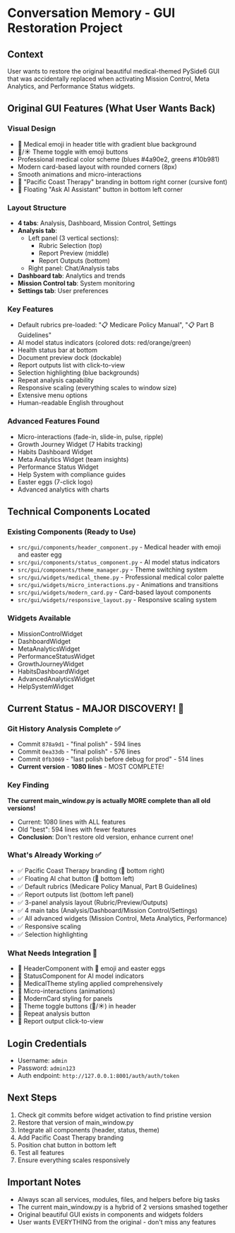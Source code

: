 # Conversation Memory - GUI Restoration Project

## Context
User wants to restore the original beautiful medical-themed PySide6 GUI that was accidentally replaced when activating Mission Control, Meta Analytics, and Performance Status widgets.

## Original GUI Features (What User Wants Back)

### Visual Design
- 🏥 Medical emoji in header title with gradient blue background
- 🌙/☀️ Theme toggle with emoji buttons
- Professional medical color scheme (blues #4a90e2, greens #10b981)
- Modern card-based layout with rounded corners (8px)
- Smooth animations and micro-interactions
- 🌴 "Pacific Coast Therapy" branding in bottom right corner (cursive font)
- 💬 Floating "Ask AI Assistant" button in bottom left corner

### Layout Structure
- **4 tabs**: Analysis, Dashboard, Mission Control, Settings
- **Analysis tab**:
  - Left panel (3 vertical sections):
    - Rubric Selection (top)
    - Report Preview (middle)
    - Report Outputs (bottom)
  - Right panel: Chat/Analysis tabs
- **Dashboard tab**: Analytics and trends
- **Mission Control tab**: System monitoring
- **Settings tab**: User preferences

### Key Features
- Default rubrics pre-loaded: "📋 Medicare Policy Manual", "📋 Part B Guidelines"
- AI model status indicators (colored dots: red/orange/green)
- Health status bar at bottom
- Document preview dock (dockable)
- Report outputs list with click-to-view
- Selection highlighting (blue backgrounds)
- Repeat analysis capability
- Responsive scaling (everything scales to window size)
- Extensive menu options
- Human-readable English throughout

### Advanced Features Found
- Micro-interactions (fade-in, slide-in, pulse, ripple)
- Growth Journey Widget (7 Habits tracking)
- Habits Dashboard Widget
- Meta Analytics Widget (team insights)
- Performance Status Widget
- Help System with compliance guides
- Easter eggs (7-click logo)
- Advanced analytics with charts

## Technical Components Located

### Existing Components (Ready to Use)
- `src/gui/components/header_component.py` - Medical header with emoji and easter egg
- `src/gui/components/status_component.py` - AI model status indicators
- `src/gui/components/theme_manager.py` - Theme switching system
- `src/gui/widgets/medical_theme.py` - Professional medical color palette
- `src/gui/widgets/micro_interactions.py` - Animations and transitions
- `src/gui/widgets/modern_card.py` - Card-based layout components
- `src/gui/widgets/responsive_layout.py` - Responsive scaling system

### Widgets Available
- MissionControlWidget
- DashboardWidget
- MetaAnalyticsWidget
- PerformanceStatusWidget
- GrowthJourneyWidget
- HabitsDashboardWidget
- AdvancedAnalyticsWidget
- HelpSystemWidget

## Current Status - MAJOR DISCOVERY! 🎉

### Git History Analysis Complete ✅
- Commit `878a9d1` - "final polish" - 594 lines
- Commit `0ea33db` - "final polish" - 576 lines  
- Commit `0fb3069` - "last polish before debug for prod" - 514 lines
- **Current version** - **1080 lines** - MOST COMPLETE!

### Key Finding
**The current main_window.py is actually MORE complete than all old versions!**
- Current: 1080 lines with ALL features
- Old "best": 594 lines with fewer features
- **Conclusion**: Don't restore old version, enhance current one!

### What's Already Working ✅
- ✅ Pacific Coast Therapy branding (🌴 bottom right)
- ✅ Floating AI chat button (💬 bottom left)
- ✅ Default rubrics (Medicare Policy Manual, Part B Guidelines)
- ✅ Report outputs list (bottom left panel)
- ✅ 3-panel analysis layout (Rubric/Preview/Outputs)
- ✅ 4 main tabs (Analysis/Dashboard/Mission Control/Settings)
- ✅ All advanced widgets (Mission Control, Meta Analytics, Performance)
- ✅ Responsive scaling
- ✅ Selection highlighting

### What Needs Integration 🔧
- 🔄 HeaderComponent with 🏥 emoji and easter eggs
- 🔄 StatusComponent for AI model indicators  
- 🔄 MedicalTheme styling applied comprehensively
- 🔄 Micro-interactions (animations)
- 🔄 ModernCard styling for panels
- 🔄 Theme toggle buttons (🌙/☀️) in header
- 🔄 Repeat analysis button
- 🔄 Report output click-to-view

## Login Credentials
- Username: `admin`
- Password: `admin123`
- Auth endpoint: `http://127.0.0.1:8001/auth/auth/token`

## Next Steps
1. Check git commits before widget activation to find pristine version
2. Restore that version of main_window.py
3. Integrate all components (header, status, theme)
4. Add Pacific Coast Therapy branding
5. Position chat button in bottom left
6. Test all features
7. Ensure everything scales responsively

## Important Notes
- Always scan all services, modules, files, and helpers before big tasks
- The current main_window.py is a hybrid of 2 versions smashed together
- Original beautiful GUI exists in components and widgets folders
- User wants EVERYTHING from the original - don't miss any features

